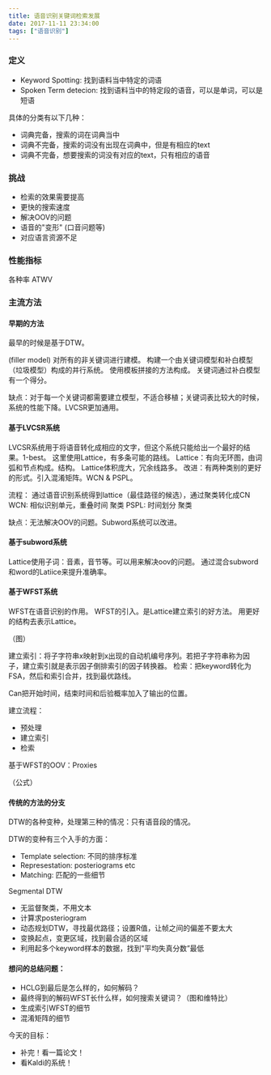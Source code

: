 ```yaml
---
title: 语音识别关键词检索发展
date: 2017-11-11 23:34:00
tags: ["语音识别"]
---
```


### 定义
* Keyword Spotting: 找到语料当中特定的词语
* Spoken Term detecion: 找到语料当中的特定段的语音，可以是单词，可以是短语

具体的分类有以下几种：
* 词典完备，搜索的词在词典当中
* 词典不完备，搜索的词没有出现在词典中，但是有相应的text
* 词典不完备，想要搜索的词没有对应的text，只有相应的语音

### 挑战
* 检索的效果需要提高
* 更快的搜索速度
* 解决OOV的问题
* 语音的"变形" (口音问题等)
* 对应语言资源不足

### 性能指标
各种率
ATWV

### 主流方法

#### 早期的方法 
最早的时候是基于DTW。

(filler model)
对所有的非关键词进行建模。
构建一个由关键词模型和补白模型（垃圾模型）构成的并行系统。
使用模板拼接的方法构成。
关键词通过补白模型有一个得分。

缺点：对于每一个关键词都需要建立模型，不适合移植；关键词表比较大的时候，系统的性能下降。LVCSR更加通用。

#### 基于LVCSR系统
LVCSR系统用于将语音转化成相应的文字，但这个系统只能给出一个最好的结果。1-best。
这里使用Lattice，有多条可能的路线。
Lattice：有向无环图，由词弧和节点构成。结构。
Lattice体积庞大，冗余线路多。
改进：有两种类别的更好的形式。引入混淆矩阵。WCN & PSPL。

流程：
通过语音识别系统得到lattice（最佳路径的候选），通过聚类转化成CN
WCN: 相似识别单元，重叠时间 聚类
PSPL: 时间划分 聚类

缺点：无法解决OOV的问题。Subword系统可以改进。

#### 基于subword系统
Lattice使用子词：音素，音节等。可以用来解决oov的问题。
通过混合subword和word的Latiice来提升准确率。

#### 基于WFST系统
WFST在语音识别的作用。
WFST的引入。是Lattice建立索引的好方法。
用更好的结构去表示Lattice。

（图）

建立索引：将子字符串x映射到x出现的自动机编号序列。若把子字符串称为因子，建立索引就是表示因子倒排索引的因子转换器。
检索：把keyword转化为FSA，然后和索引合并，找到最优路线。

Can把开始时间，结束时间和后验概率加入了输出的位置。

建立流程：
* 预处理
* 建立索引
* 检索

基于WFST的OOV：Proxies

（公式）

#### 传统的方法的分支

DTW的各种变种，处理第三种的情况：只有语音段的情况。

DTW的变种有三个入手的方面：
* Template selection: 不同的排序标准
* Represestation: posteriograms etc
* Matching: 匹配的一些细节

Segmental DTW
* 无监督聚类，不用文本
* 计算求posteriogram
* 动态规划DTW，寻找最优路径；设置R值，让帧之间的偏差不要太大
* 变换起点，变更区域，找到最合适的区域
* 利用起多个keyword样本的数据，找到"平均失真分数”最低

#### 想问的总结问题：
* HCLG到最后是怎么样的，如何解码？
* 最终得到的解码WFST长什么样，如何搜索关键词？（图和维特比）
* 生成索引WFST的细节
* 混淆矩阵的细节

今天的目标：
* 补完！看一篇论文！
* 看Kaldi的系统！